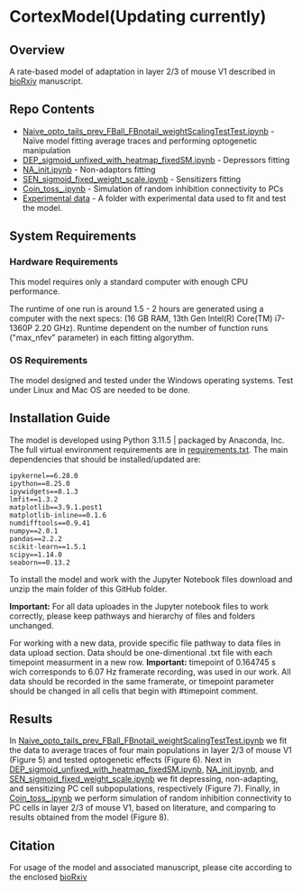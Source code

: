 # CortexModel(Updating currently)

## Overview
A rate-based model of adaptation in layer 2/3 of mouse V1 described in [bioRxiv](https://www.biorxiv.org/content/10.1101/2024.12.13.628375v1) manuscript.

## Repo Contents

  - [Naive_opto_tails_prev_FBall_FBnotail_weightScalingTestTest.ipynb](./Naive_opto_tails_prev_FBall_FBnotail_weightScalingTestTest.ipynb) - Naїve model fitting average traces and performing optogenetic manipulation
  - [DEP_sigmoid_unfixed_with_heatmap_fixedSM.ipynb](./DEP_sigmoid_unfixed_with_heatmap_fixedSM.ipynb) - Depressors fitting
  - [NA_init.ipynb](./NA_init.ipynb) - Non-adaptors fitting
  - [SEN_sigmoid_fixed_weight_scale.ipynb](./SEN_sigmoid_fixed_weight_scale.ipynb) - Sensitizers fitting
  - [Coin_toss_.ipynb](./Coin_toss_.ipynb) - Simulation of random inhibition connectivity to PCs
  - [Experimental data](./Experimental_data/Updated_again) - A folder with experimental data used to fit and test the model.

## System Requirements

### Hardware Requirements
This model requires only a standard computer with enough CPU performance. 

The runtime of one run is around 1.5 - 2 hours are generated using a computer with the next specs: (16 GB RAM, 13th Gen Intel(R) Core(TM) i7-1360P   2.20 GHz).
Runtime dependent on the number of function runs ("max_nfev" parameter) in each fitting algorythm.
### OS Requirements
The model designed and tested under the Windows operating systems. Test under Linux and Mac OS are needed to be done.

## Installation Guide
The model is developed using Python 3.11.5 | packaged by Anaconda, Inc. 
The full virtual environment requirements are in [requirements.txt](./requirements.txt).
The main dependencies that should be installed/updated are:
```
ipykernel==6.28.0
ipython==8.25.0
ipywidgets==8.1.3
lmfit==1.3.2
matplotlib==3.9.1.post1
matplotlib-inline==0.1.6
numdifftools==0.9.41
numpy==2.0.1
pandas==2.2.2
scikit-learn==1.5.1
scipy==1.14.0
seaborn==0.13.2
```

To install the model and work with the Jupyter Notebook files download and unzip the main folder of this GitHub folder.
<p><b>Important:</b> For all data uploades in the Jupyter notebook files to work correctly, please keep pathways and hierarchy of files and folders unchanged.</p>
<p>For working with a new data, provide specific file pathway to data files in data upload section. Data should be one-dimentional .txt file with each timepoint measurment in a new row. <b>Important:</b> timepoint of 0.164745 s wich corresponds to 6.07 Hz framerate recording, was used in our work. All data should be recorded in the same framerate, or timepoint parameter should be changed in all cells that begin with #timepoint comment.</p>

## Results
In [Naive_opto_tails_prev_FBall_FBnotail_weightScalingTestTest.ipynb](./Naive_opto_tails_prev_FBall_FBnotail_weightScalingTestTest.ipynb) we fit the data to average traces of four main populations in layer 2/3 of mouse V1 (Figure 5) and tested optogenetic effects (Figure 6).
Next in [DEP_sigmoid_unfixed_with_heatmap_fixedSM.ipynb](./DEP_sigmoid_unfixed_with_heatmap_fixedSM.ipynb), [NA_init.ipynb](./NA_init.ipynb), and [SEN_sigmoid_fixed_weight_scale.ipynb](./SEN_sigmoid_fixed_weight_scale.ipynb) we fit depressing, non-adapting, and sensitizing PC cell subpopulations, respectively (Figure 7).
Finally, in [Coin_toss_.ipynb](./Coin_toss_.ipynb) we perform simulation of random inhibition connectivity to PC cells in layer 2/3 of mouse V1, based on literature, and comparing to results obtained from the model (Figure 8).
## Citation

For usage of the model and associated manuscript, please cite according to the enclosed [bioRxiv](https://www.biorxiv.org/content/10.1101/2024.12.13.628375v1)


